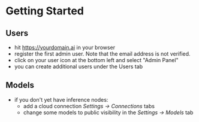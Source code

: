 # Getting Started

## Users

- hit https://yourdomain.ai in your browser
- register the first admin user.  Note that the email address is not verified.
- click on your user icon at the bottom left and select "Admin Panel"
- you can create additional users under the Users tab

## Models

- if you don't yet have inference nodes:
  - add a cloud connection *Settings -> Connections* tabs
  - change some models to public visibility in the *Settings -> Models* tab

